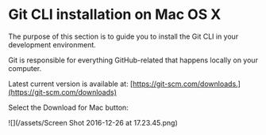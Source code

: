 # Git CLI installation on Mac OS X

The purpose of this section is to guide you to install the Git CLI in your development environment.

Git is responsible for everything GitHub-related that happens locally on your computer.

Latest current version is available at: [https://git-scm.com/downloads.](https://git-scm.com/downloads)



Select the Download for Mac button:

![](/assets/Screen Shot 2016-12-26 at 17.23.45.png)





